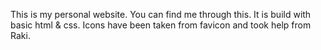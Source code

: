 This is my personal website. You can find me through this. It is build with basic html & css. Icons have been taken from favicon and took help from Raki. 
